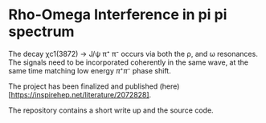 # Rho-Omega Interference in pi pi spectrum

The decay χc1(3872) → J/ψ π⁺ π⁻ occurs via both the ρ, and ω resonances. The signals need to be incorporated coherently in the same wave, at the same time matching low energy $π⁺π⁻$ phase shift.

The project has been finalized and published (here)[https://inspirehep.net/literature/2072828].

The repository contains a short write up and the source code.
